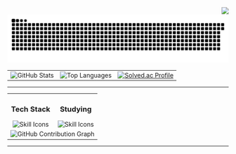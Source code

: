 <img align="right" src="https://visitor-badge.laobi.icu/badge?page_id=naim-kim.naim-kim" />
<br/>

<div align="center">
  <picture>
    <source media="(prefers-color-scheme: dark)" srcset="https://raw.githubusercontent.com/naim-kim/naim-kim/output/github-contribution-grid-snake-dark.svg">
    <source media="(prefers-color-scheme: light)" srcset="https://raw.githubusercontent.com/naim-kim/naim-kim/output/github-contribution-grid-snake.svg">
    <img alt="github contribution grid snake animation" src="https://raw.githubusercontent.com/naim-kim/naim-kim/output/github-contribution-grid-snake.svg">
  </picture>
 </div>

<table align="center">
  <tr>
    <td align="left">
      <img width="390" src="https://github-readme-stats.vercel.app/api?username=naim-kim&show_icons=true&theme=transparent&count_private=true&hide_border=true" alt="GitHub Stats" />
    </td>
    <td align="center">
      <img width="390" src="https://github-readme-stats-naim-kims-projects.vercel.app/api/top-langs/?username=naim-kim&layout=compact&theme=transparent&show_icons=true&hide_border=true" alt="Top Languages" />
    </td>
    <td>
      <a href="https://solved.ac/profile/naimkim">
      <img src="http://mazassumnida.wtf/api/v2/generate_badge?boj=naimkim" width="390" alt="Solved.ac Profile">
      </a>
    </td>
  </tr>
</table>

---

<table>
  <tr>
    <td align="center">
      <h3 align="center"> Tech Stack </h3>
        <img src="https://skillicons.dev/icons?i=java,cpp,c,js,html,css,dart,spring,mysql" alt="Skill Icons" />
    </td>
    <td align="center">
      <h3 align="center"> Studying </h3>
      <img src="https://skillicons.dev/icons?i=typescript,nodejs,java,spring,mysql" alt="Skill Icons" />
    </td>
  </tr>
  <tr>
    <td colspan="2" align="center">
      <img src="https://github-readme-activity-graph.vercel.app/graph?username=naim-kim&theme=react-dark&hide_border=true" alt="GitHub Contribution Graph" />
    </td>
  </tr>
</table>

---
